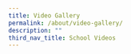 ```yaml
---
title: Video Gallery
permalink: /about/video-gallery/
description: ""
third_nav_title: School Videos
---
```

